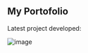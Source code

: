 ## My Portofolio
Latest project developed:

![image](https://raw.githubusercontent.com/framansi/framansi/master/homer-web.gif)
